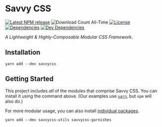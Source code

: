 # Savvy CSS

[![Latest NPM release][npm-badge]][npm-badge-url]
![Download Count All-Time][download-count-badge]
[![License][license-badge]][license-badge-url]
[![Dependencies][dependencies-badge]][dependencies-badge-url]
[![Dev Dependencies][devDependencies-badge]][devDependencies-badge-url]

_A Lightweight & Highly-Composable Modular CSS Framework_.

## Installation

```shell
yarn add --dev savvycss
```

## Getting Started

This project includes _all_ of the modules that comprise Savvy CSS. You can install it using the command above.
(Our examples use [`yarn`](https://yarnpkg.com), but `npm` will also do.)

For more modular usage, you can also install [individual packages]().

```shell
yarn add --dev savvycss-utils savvycss-garnishes
```


## 




[npm-badge]: https://img.shields.io/npm/v/savvycss.svg
[npm-badge-url]: https://www.npmjs.com/package/savvycss
[download-count-badge]: https://img.shields.io/npm/dt/savvycss.svg
[license-badge]: https://img.shields.io/npm/l/savvycss.svg
[license-badge-url]: ./LICENSE
[dependencies-badge]: https://img.shields.io/david/savvy-css/savvy.svg
[dependencies-badge-url]: https://david-dm.org/savvy-css/savvy
[devDependencies-badge]: https://img.shields.io/david/dev/savvy-css/savvy.svg
[devDependencies-badge-url]: https://david-dm.org/savvy-css/savvy#info=devDependencies